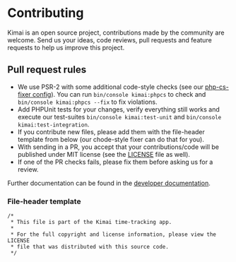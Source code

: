 # Contributing

Kimai is an open source project, contributions made by the community are welcome. 
Send us your ideas, code reviews, pull requests and feature requests to help us improve this project.

## Pull request rules

- We use PSR-2 with some additional code-style checks (see our [php-cs-fixer config](.php_cs.dist)). You can run `bin/console kimai:phpcs` to check and `bin/console kimai:phpcs --fix` to fix violations.
- Add PHPUnit tests for your changes, verify everything still works and execute our test-suites `bin/console kimai:test-unit` and `bin/console kimai:test-integration`.
- If you contribute new files, please add them with the file-header template from below (our chode-style fixer can do that for you).
- With sending in a PR, you accept that your contributions/code will be published under MIT license (see the [LICENSE](LICENSE) file as well).
- If one of the PR checks fails, please fix them before asking us for a review.

Further documentation can be found in the [developer documentation](https://www.kimai.org/documentation/developers.html).

### File-header template 
```
/*
 * This file is part of the Kimai time-tracking app.
 *
 * For the full copyright and license information, please view the LICENSE
 * file that was distributed with this source code.
 */
```

